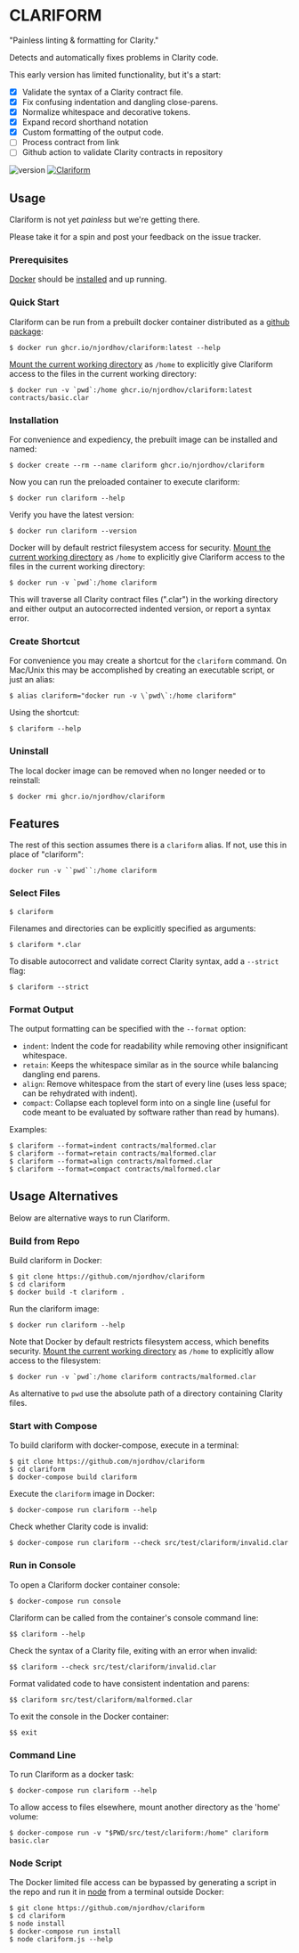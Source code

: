 # CLARIFORM

"Painless linting & formatting for Clarity."

Detects and automatically fixes problems in Clarity code.

This early version has limited functionality, but it's a start:

- [x] Validate the syntax of a Clarity contract file.
- [x] Fix confusing indentation and dangling close-parens.
- [x] Normalize whitespace and decorative tokens.
- [x] Expand record shorthand notation
- [x] Custom formatting of the output code.
- [ ] Process contract from link
- [ ] Github action to validate Clarity contracts in repository

![version](https://img.shields.io/badge/version-0.0.8-blue)
[![Clariform](https://github.com/njordhov/clariform/actions/workflows/main.yml/badge.svg)](https://github.com/njordhov/clariform/actions/workflows/main.yml)

## Usage

Clariform is not yet *painless* but we're getting there.

Please take it for a spin and post your feedback on the issue tracker.

### Prerequisites

[Docker](https://www.docker.com/) should be [installed](https://docs.docker.com/engine/install/) and up running.

### Quick Start

Clariform can be run from a prebuilt docker container distributed as a 
[github package](https://github.com/njordhov/clariform/pkgs/container/clariform):

```
$ docker run ghcr.io/njordhov/clariform:latest --help
```

[Mount the current working directory](https://docs.docker.com/engine/reference/commandline/run/#mount-volume--v---read-only) as `/home` to explicitly give Clariform access to the files in the 
current working directory:

```
$ docker run -v `pwd`:/home ghcr.io/njordhov/clariform:latest contracts/basic.clar
```

### Installation

For convenience and expediency, the prebuilt image can be installed and named:

```
$ docker create --rm --name clariform ghcr.io/njordhov/clariform
```

Now you can run the preloaded container to execute clariform:

```
$ docker run clariform --help
```

Verify you have the latest version:

```
$ docker run clariform --version
```

Docker will by default restrict filesystem access for security.
[Mount the current working directory](https://docs.docker.com/engine/reference/commandline/run/#mount-volume--v---read-only) as `/home` to explicitly give Clariform access to the files in the 
current working directory:

```
$ docker run -v `pwd`:/home clariform
```

This will traverse all Clarity contract files (".clar") in the working directory and either
output an autocorrected indented version, or report a syntax error.

### Create Shortcut

For convenience you may create a shortcut for the `clariform` command. 
On Mac/Unix this may be accomplished by creating an executable script, or just an alias: 

```
$ alias clariform="docker run -v \`pwd\`:/home clariform"
```

Using the shortcut:

```
$ clariform --help
```

### Uninstall

The local docker image can be removed when no longer needed or to reinstall: 

```
$ docker rmi ghcr.io/njordhov/clariform
```

## Features

The rest of this section assumes there is a `clariform` alias. 
If not, use this in place of "clariform":
 
`docker run -v ``pwd``:/home clariform` 

### Select Files

```
$ clariform
```

Filenames and directories can be explicitly specified as arguments:

```
$ clariform *.clar
```

To disable autocorrect and validate correct Clarity syntax, add a `--strict` flag:

```
$ clariform --strict
```

### Format Output

The output formatting can be specified with the `--format` option:

* `indent`: Indent the code for readability while removing other insignificant whitespace.
* `retain`: Keeps the whitespace similar as in the source while balancing dangling end parens.
* `align`: Remove whitespace from the start of every line (uses less space; can be rehydrated with indent).
* `compact`: Collapse each toplevel form into on a single line (useful for code meant to be evaluated by software rather than read by humans). 

Examples:

```
$ clariform --format=indent contracts/malformed.clar
$ clariform --format=retain contracts/malformed.clar   
$ clariform --format=align contracts/malformed.clar  
$ clariform --format=compact contracts/malformed.clar
```

## Usage Alternatives 

Below are alternative ways to run Clariform.
 
### Build from Repo

Build clariform in Docker:

```
$ git clone https://github.com/njordhov/clariform   
$ cd clariform   
$ docker build -t clariform .  
```

Run the clariform image:

```
$ docker run clariform --help
```

Note that Docker by default restricts filesystem access, which benefits security.
[Mount the current working directory](https://docs.docker.com/engine/reference/commandline/run/#mount-volume--v---read-only) as `/home` to explicitly allow access to the filesystem:

```
$ docker run -v `pwd`:/home clariform contracts/malformed.clar
```

As alternative to ``pwd`` use the absolute path of a directory containing Clarity files.
 
### Start with Compose

To build clariform with docker-compose, execute in a terminal:

```
$ git clone https://github.com/njordhov/clariform    
$ cd clariform   
$ docker-compose build clariform  
```

Execute the `clariform` image in Docker: 

```
$ docker-compose run clariform --help
```

Check whether Clarity code is invalid:

```
$ docker-compose run clariform --check src/test/clariform/invalid.clar
```

### Run in Console

To open a Clariform docker container console: 
 
```
$ docker-compose run console  
```

Clariform can be called from the container's console command line:

```
$$ clariform --help
```

Check the syntax of a Clarity file, exiting with an error when invalid:

```
$$ clariform --check src/test/clariform/invalid.clar
```

Format validated code to have consistent indentation and parens:

```
$$ clariform src/test/clariform/malformed.clar
```

To exit the console in the Docker container:

```
$$ exit
```

### Command Line 

To run Clariform as a docker task:

```
$ docker-compose run clariform --help
```

To allow access to files elsewhere, mount another directory as the 'home' volume:

```
$ docker-compose run -v "$PWD/src/test/clariform:/home" clariform basic.clar
```

### Node Script

The Docker limited file access can be bypassed by generating a script in
the repo and run it in [node](https://nodejs.org/en/) from a terminal outside Docker:

```
$ git clone https://github.com/njordhov/clariform    
$ cd clariform  
$ node install  
$ docker-compose run install  
$ node clariform.js --help
```  

